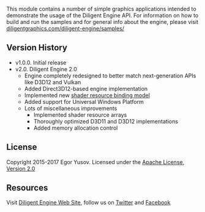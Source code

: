 This module contains a number of simple graphics applications intended to demonstrate the usage of the Diligent Engine API. For information on how to build and run the samples and for general info about the engine, please visit [diligentgraphics.com/diligent-engine/samples/](http://diligentgraphics.com/diligent-engine/samples/)

## Version History
* v1.0.0. Initial release
* v2.0. Diligent Engine 2.0
  * Engine completely redesigned to better match next-generation APIs like D3D12 and Vulkan
  * Added Direct3D12-based engine implementation
  * Implemented new [shader resource binding model](http://diligentgraphics.com/2016/03/23/resource-binding-model-in-diligent-engine-2-0/)
  * Added support for Universal Windows Platform
  * Lots of miscellaneous improvements
    * Implemented shader resource arrays
    * Thoroughly optimized D3D11 and D3D12 implementations
    * Added memory allocation control


## License
Copyright 2015-2017 Egor Yusov.
Licensed under the [Apache License, Version 2.0](License.txt)

## Resources
Visit [Diligent Engine Web Site](http://diligentgraphics.com), follow us on [Twitter](https://twitter.com/diligentengine) and [Facebook](https://www.facebook.com/DiligentGraphics)
